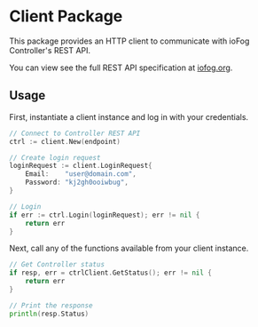 # Client Package

This package provides an HTTP client to communicate with ioFog Controller's REST API.

You can view see the full REST API specification at [iofog.org](https://iofog.org/docs/1.3.0/controllers/rest-api.html).

## Usage

First, instantiate a client instance and log in with your credentials.
```go
// Connect to Controller REST API
ctrl := client.New(endpoint)

// Create login request
loginRequest := client.LoginRequest{
	Email:    "user@domain.com",
	Password: "kj2gh0ooiwbug",
}

// Login
if err := ctrl.Login(loginRequest); err != nil {
	return err
}
```

Next, call any of the functions available from your client instance.
```go
// Get Controller status
if resp, err = ctrlClient.GetStatus(); err != nil {
    return err
}

// Print the response
println(resp.Status)
```
